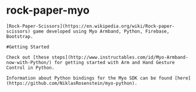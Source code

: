 # rock-paper-myo

	[Rock-Paper-Scissors](https://en.wikipedia.org/wiki/Rock-paper-scissors) game developed using Myo Armband, Python, Firebase, Bootstrap.

	#Getting Started

	Check out [these steps](http://www.instructables.com/id/Myo-Armband-now-with-Python/) for getting started with Arm and Hand Gesture Control in Python.

	Information about Python bindings for the Myo SDK can be found [here](https://github.com/NiklasRosenstein/myo-python).

	